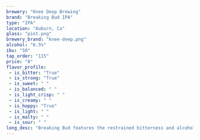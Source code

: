 ```yaml
---
brewery: "Knee Deep Brewing"
brand: "Breaking Bud IPA"
type: "IPA"
location: "Auburn, Ca"
glass: "pint.png"
brewery_brand: "knee-deep.png"
alcohol: "6.5%"
ibu: "50"
tap_order: "115"
price: "8"
flavor_profile:
 - is_bitter: "True"
 - is_strong: "True"
 - is_sweet: " "
 - is_balanced: " "
 - is_light_crisp: " "
 - is_creamy: " "
 - is_hoppy: "True"
 - is_light: " "
 - is_malty: " "
 - is_sour: " "
long_desc: "Breaking Bud features the restrained bitterness and alcohol of a classic IPA with newer tropical fruit hop flavors and aromas of Mosaic."
---
```

